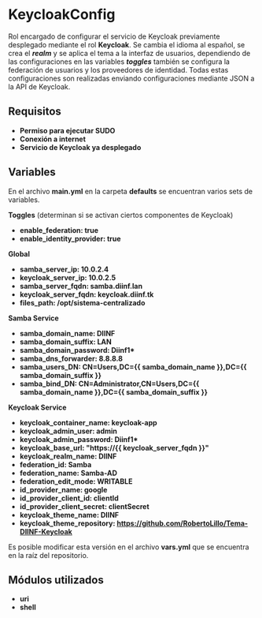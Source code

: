 
KeycloakConfig
=========

Rol encargado de configurar el servicio de Keycloak previamente desplegado mediante el rol **Keycloak**.  Se cambia el idioma al español, se crea el ***realm*** y se aplica el tema a la interfaz de usuarios, dependiendo de las configuraciones en las variables ***toggles*** también se configura la federación de usuarios y los proveedores de identidad. Todas estas configuraciones son realizadas enviando configuraciones mediante JSON a la API de Keycloak.

Requisitos
------------

-   **Permiso para ejecutar SUDO**
-   **Conexión a internet**
-   **Servicio de Keycloak ya desplegado**

Variables
--------------
En el archivo **main.yml** en la carpeta **defaults** se encuentran varios sets de variables.

**Toggles** (determinan si se activan ciertos componentes de Keycloak)

 - **enable_federation: true**
 - **enable_identity_provider: true**

**Global**
 - **samba_server_ip: 10.0.2.4**
 - **keycloak_server_ip: 10.0.2.5**
 - **samba_server_fqdn: samba.diinf.lan**
 - **keycloak_server_fqdn: keycloak.diinf.tk**
 - **files_path: /opt/sistema-centralizado**

**Samba Service**
 - **samba_domain_name: DIINF**
 - **samba_domain_suffix: LAN**
 - **samba_domain_password: Diinf1\***
 - **samba_dns_forwarder: 8.8.8.8**
 - **samba_users_DN: CN=Users,DC={{ samba_domain_name }},DC={{ samba_domain_suffix }}**
 - **samba_bind_DN: CN=Administrator,CN=Users,DC={{ samba_domain_name }},DC={{ samba_domain_suffix }}**

**Keycloak Service**
 - **keycloak_container_name: keycloak-app**
 - **keycloak_admin_user: admin**
 - **keycloak_admin_password: Diinf1\***
 - **keycloak_base_url: "https://{{ keycloak_server_fqdn }}"**
 - **keycloak_realm_name: DIINF**
 - **federation_id: Samba**
 - **federation_name: Samba-AD**
 - **federation_edit_mode: WRITABLE**
 - **id_provider_name: google**
 - **id_provider_client_id: clientId**
 - **id_provider_client_secret: clientSecret**
 - **keycloak_theme_name: DIINF**
 - **keycloak_theme_repository: https://github.com/RobertoLillo/Tema-DIINF-Keycloak**

Es posible modificar esta versión en el archivo **vars.yml** que se encuentra en la raíz del repositorio.

Módulos utilizados
------------

 - **uri**
 - **shell**
